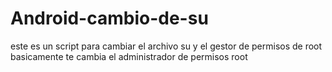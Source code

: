 # Android-cambio-de-su
este es un script para cambiar el archivo su y el gestor de permisos de root basicamente te cambia el administrador de permisos root
